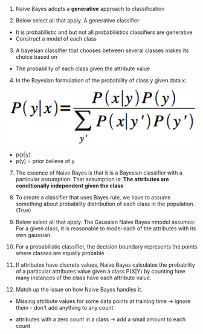 1. Naive Bayes adopts a **generative** approach to classification 

2. Below select all that apply. A generative classifier

- It is probabilistic and but not all probabliistics classifiers are generative
- Construct a model of each class

3. A bayesian classifier that chooses between several classes makes its choice based on

- The probability of each class given the attribute value

4. In the Bayesian formulation of the probability of class y given data x: 

!["Bayes Theorem"](NB1.png "Bayes Theorem")

- p(x|y) <br>
- p(y) = prior believe of y <br>

7. The essence of Naive Bayes is that it is a Bayesian classifier with a particular assumption. That assumption is: **The attributes are conditionally independent given the class**

8. To create a classifier that uses Bayes rule, we have to assume something about probability distribution of each class in the population. (True)

9. Below select all that apply. The Gaussian Naive Bayes nmodel assumes: For a given class, it is reasonable to model each of the attributes with its own gaussian.

10. For a probabilistic classifier, the decision boundary represents the points where classes are equally probable

11. If attributes have discrete values, Naive Bayes calculates the probability of a particular attributes value given a class P(X|Y) by counting how many instances of the class have each attribute value.

12. Match up the issue on how Naive Bayes handles it.

- Missing attribute values for some data points at training time -> ignore them - don't add anything to any count

- attributes with a zero count in a class -> add a small amount to each count

